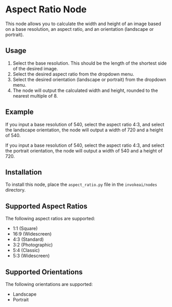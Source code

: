 # Aspect Ratio Node

This node allows you to calculate the width and height of an image based on a base resolution, an aspect ratio, and an orientation (landscape or portrait).

## Usage

1. Select the base resolution. This should be the length of the shortest side of the desired image.
2. Select the desired aspect ratio from the dropdown menu.
3. Select the desired orientation (landscape or portrait) from the dropdown menu.
4. The node will output the calculated width and height, rounded to the nearest multiple of 8.

## Example

If you input a base resolution of 540, select the aspect ratio 4:3, and select the landscape orientation, the node will output a width of 720 and a height of 540.

If you input a base resolution of 540, select the aspect ratio 4:3, and select the portrait orientation, the node will output a width of 540 and a height of 720.

## Installation

To install this node, place the `aspect_ratio.py` file in the `invokeai/nodes` directory.

## Supported Aspect Ratios

The following aspect ratios are supported:

- 1:1 (Square)
- 16:9 (Widescreen)
- 4:3 (Standard)
- 3:2 (Photographic)
- 5:4 (Classic)
- 5:3 (Widescreen)

## Supported Orientations

The following orientations are supported:

- Landscape
- Portrait